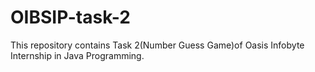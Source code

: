 # OIBSIP-task-2
This repository contains Task 2(Number Guess Game)of Oasis Infobyte  Internship in Java Programming.
